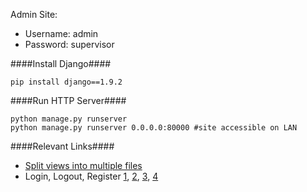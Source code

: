 

Admin Site:
* Username: admin
* Password: supervisor

####Install Django####

    pip install django==1.9.2

####Run HTTP Server####

    python manage.py runserver
    python manage.py runserver 0.0.0.0:80000 #site accessible on LAN

####Relevant Links####
* [Split views into multiple files](http://stackoverflow.com/questions/1921771/django-split-views-py-in-several-files)
* Login, Logout, Register [1](http://stackoverflow.com/questions/20856800/is-there-a-example-in-django-1-6-and-python-3-to-build-a-accounts-app-includer?rq=1), [2](https://github.com/ubernostrum/django-registration), [3](http://stackoverflow.com/questions/6014834/django-login-logout?rq=1), [4](https://docs.djangoproject.com/en/1.9/topics/auth/default/)